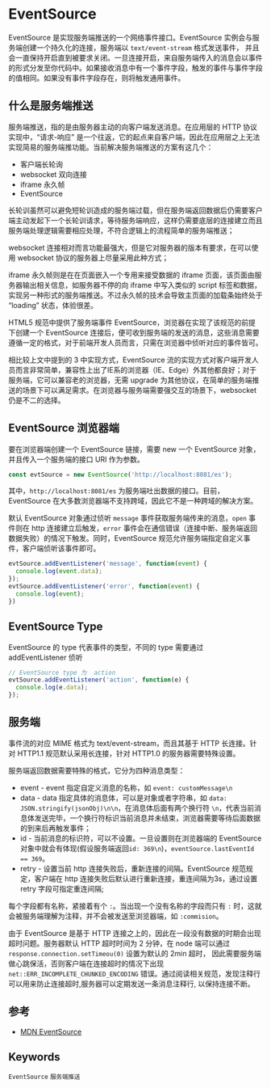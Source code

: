 # EventSource

EventSource 是实现服务端推送的一个网络事件接口。EventSource 实例会与服务端创建一个持久化的连接，服务端以 `text/event-stream` 格式发送事件， 并且会一直保持开启直到被要求关闭。一旦连接开启，来自服务端传入的消息会以事件的形式分发至你代码中。如果接收消息中有一个事件字段，触发的事件与事件字段的值相同。如果没有事件字段存在，则将触发通用事件。

## 什么是服务端推送

服务端推送，指的是由服务器主动的向客户端发送消息。在应用层的 HTTP 协议实现中，“请求-响应” 是一个往返，它的起点来自客户端，因此在应用层之上无法实现简易的服务端推功能。当前解决服务端推送的方案有这几个：

- 客户端长轮询
- websocket 双向连接
- iframe 永久帧
- EventSource

长轮训虽然可以避免短轮训造成的服务端过载，但在服务端返回数据后仍需要客户端主动发起下一个长轮训请求，等待服务端响应，这样仍需要底层的连接建立而且服务端处理逻辑需要相应处理，不符合逻辑上的流程简单的服务端推送；

websocket 连接相对而言功能最强大，但是它对服务器的版本有要求，在可以使用 websocket 协议的服务器上尽量采用此种方式；

iframe 永久帧则是在在页面嵌入一个专用来接受数据的 iframe 页面，该页面由服务器输出相关信息，如服务器不停的向 iframe 中写入类似的 script 标签和数据，实现另一种形式的服务端推送。不过永久帧的技术会导致主页面的加载条始终处于 “loading” 状态，体验很差。

HTML5 规范中提供了服务端事件 EventSource，浏览器在实现了该规范的前提下创建一个 EventSource 连接后，便可收到服务端的发送的消息，这些消息需要遵循一定的格式，对于前端开发人员而言，只需在浏览器中侦听对应的事件皆可。

相比较上文中提到的 3 中实现方式，EventSource 流的实现方式对客户端开发人员而言非常简单，兼容性上出了IE系的浏览器（IE、Edge）外其他都良好；对于服务端，它可以兼容老的浏览器，无需 upgrade 为其他协议，在简单的服务端推送的场景下可以满足需求。在浏览器与服务端需要强交互的场景下，websocket 仍是不二的选择。

## EventSource 浏览器端

要在浏览器端创建一个 EventSource 链接，需要 new 一个 EventSource 对象，并且传入一个服务端的接口 URI 作为参数。

```js
const evtSource = new EventSource('http://localhost:8081/es');
```


其中，`http://localhost:8081/es` 为服务端吐出数据的接口。目前，EventSource 在大多数浏览器端不支持跨域，因此它不是一种跨域的解决方案。

默认 EventSource 对象通过侦听 `message` 事件获取服务端传来的消息，`open` 事件则在 http 连接建立后触发，`error` 事件会在通信错误（连接中断、服务端返回数据失败）的情况下触发。同时，EventSource 规范允许服务端指定自定义事件，客户端侦听该事件即可。

```js
evtSource.addEventListener('message', function(event) {
  console.log(event.data);
});
evtSource.addEventListener('error', function(event) {
  console.log(event);
})
```

## EventSource Type

EventSource 的 type 代表事件的类型，不同的 type 需要通过 addEventListener 侦听

```js
// EventSource type 为  action
evtSource.addEventListener('action', function(e) {
  console.log(e.data);
});
```

## 服务端

事件流的对应 MIME 格式为 text/event-stream，而且其基于 HTTP 长连接。针对 HTTP1.1 规范默认采用长连接，针对 HTTP1.0 的服务器需要特殊设置。

服务端返回数据需要特殊的格式，它分为四种消息类型：

- event - event 指定自定义消息的名称，如 `event: customMessage\n`
- data - data 指定具体的消息体，可以是对象或者字符串，如 `data: JSON.stringify(jsonObj)\n\n`，在消息体后面有两个换行符 `\n`，代表当前消息体发送完毕，一个换行符标识当前消息并未结束，浏览器需要等待后面数据的到来后再触发事件；
- id - 当前消息的标识符，可以不设置。一旦设置则在浏览器端的 EventSource 对象中就会有体现(假设服务端返回`id: 369\n`)，`eventSource.lastEventId == 369`。
- retry - 设置当前 http 连接失败后，重新连接的间隔。EventSource 规范规定，客户端在 http 连接失败后默认进行重新连接，重连间隔为3s，通过设置 retry 字段可指定重连间隔;

每个字段都有名称，紧接着有个 `:`。当出现一个没有名称的字段而只有 `:` 时，这就会被服务端理解为注释，并不会被发送至浏览器端，如 `:commision`。

由于 EventSource 是基于 HTTP 连接之上的，因此在一段没有数据的时期会出现超时问题。服务器默认 HTTP 超时时间为 2 分钟，在 node 端可以通过 `response.connection.setTimeou(0)` 设置为默认的 2min 超时， 因此需要服务端做心跳保活，否则客户端在连接超时的情况下出现 `net::ERR_INCOMPLETE_CHUNKED_ENCODING` 错误。通过阅读相关规范，发现注释行可以用来防止连接超时,服务器可以定期发送一条消息注释行, 以保持连接不断。

## 参考

- [MDN EventSource](https://developer.mozilla.org/zh-CN/docs/Web/API/EventSource)

## Keywords

`EventSource` `服务端推送`
